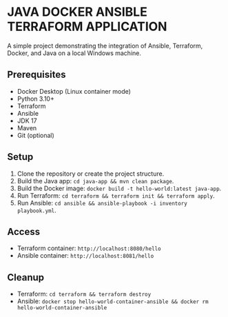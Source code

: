 # JAVA DOCKER ANSIBLE TERRAFORM APPLICATION 

A simple project demonstrating the integration of Ansible, Terraform, Docker, and Java on a local Windows machine.

## Prerequisites
- Docker Desktop (Linux container mode)
- Python 3.10+
- Terraform
- Ansible
- JDK 17
- Maven
- Git (optional)

## Setup
1. Clone the repository or create the project structure.
2. Build the Java app: `cd java-app && mvn clean package`.
3. Build the Docker image: `docker build -t hello-world:latest java-app`.
4. Run Terraform: `cd terraform && terraform init && terraform apply`.
5. Run Ansible: `cd ansible && ansible-playbook -i inventory playbook.yml`.

## Access
- Terraform container: `http://localhost:8080/hello`
- Ansible container: `http://localhost:8081/hello`

## Cleanup
- Terraform: `cd terraform && terraform destroy`
- Ansible: `docker stop hello-world-container-ansible && docker rm hello-world-container-ansible`